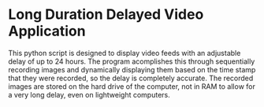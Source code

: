 # Long Duration Delayed Video Application

This python script is designed to display video feeds with an adjustable delay of up to 24 hours. The program acomplishes this through sequentially recording images and dynamically displaying them based on the time stamp that they were recorded, so the delay is completely accurate.
The recorded images are stored on the  hard drive of the computer, not in RAM to allow for a very long delay, even on lightweight computers.  

